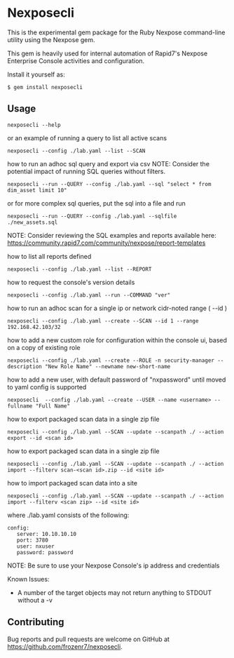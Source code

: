 # Nexposecli

This is the experimental gem package for the Ruby Nexpose command-line utility using the Nexpose gem.

This gem is heavily used for internal automation of Rapid7's Nexpose Enterprise Console activities and configuration.

Install it yourself as:

    $ gem install nexposecli

## Usage

    nexposecli --help

or an example of running a query to list all active scans

    nexposecli --config ./lab.yaml --list --SCAN

how to run an adhoc sql query and export via csv
NOTE: Consider the potential impact of running SQL queries without filters.

    nexposecli --run --QUERY --config ./lab.yaml --sql "select * from dim_asset limit 10"

or for more complex sql queries, put the sql into a file and run

    nexposecli --run --QUERY --config ./lab.yaml --sqlfile ./new_assets.sql
NOTE: Consider reviewing the SQL examples and reports available here:
https://community.rapid7.com/community/nexpose/report-templates

how to list all reports defined

    nexposecli --config ./lab.yaml --list --REPORT

how to request the console's version details

    nexposecli --config ./lab.yaml --run --COMMAND "ver"

how to run an adhoc scan for a single ip or network cidr-noted range ( --id <site id> )

    nexposecli --config ./lab.yaml --create --SCAN --id 1 --range 192.168.42.103/32

how to add a new custom role for configuration within the console ui, based on a copy of existing role

    nexposecli --config ./lab.yaml --create --ROLE -n security-manager --description "New Role Name" --newname new-short-name

how to add a new user, with default password of "nxpassword" until moved to yaml config is supported

    nexposecli  --config ./lab.yaml --create --USER --name <username> --fullname "Full Name"

how to export packaged scan data in a single zip file

    nexposecli --config ./lab.yaml --SCAN --update --scanpath ./ --action export --id <scan id>

how to export packaged scan data in a single zip file

    nexposecli --config ./lab.yaml --SCAN --update --scanpath ./ --action import --filterv scan-<scan id>.zip --id <site id>

how to import packaged scan data into a site

    nexposecli --config ./lab.yaml --SCAN --update --scanpath ./ --action import --filterv <scan zip> --id <site id>

where ./lab.yaml consists of the following:

    config:
       server: 10.10.10.10
       port: 3780
       user: nxuser
       password: password

NOTE: Be sure to use your Nexpose Console's ip address and credentials

Known Issues:
* A number of the target objects may not return anything to STDOUT without a -v

## Contributing

Bug reports and pull requests are welcome on GitHub at https://github.com/frozenr7/nexposecli.

